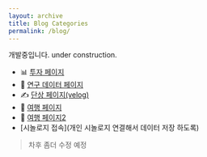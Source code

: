 ```yaml
---
layout: archive
title: Blog Categories
permalink: /blog/
---
```



개발중입니다.
under construction.

- 📊 [투자 페이지](/investment/)
- 📂 [연구 데이터 페이지](/research-data/)
- ✍️ [단상 페이지(velog)](https://velog.io/@beajinsu/posts)
- 🧳 [여행 페이지](/travel/)
- 🧳 [여행 페이지2](/travel2/)
- [시놀로지 접속](개인 시놀로지 연결해서 데이터 저장 하도록)

> 차후 좀더 수정 예정
